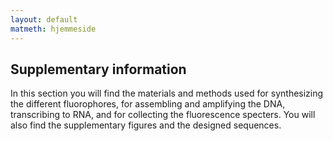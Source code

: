 ```yaml
---
layout: default
matmeth: hjemmeside
---
```

## Supplementary information

In this section you will find the materials and methods used for synthesizing the different fluorophores, for assembling  and amplifying the DNA, transcribing to RNA, and for collecting the fluorescence specters. You will also find the supplementary figures and the designed sequences. 